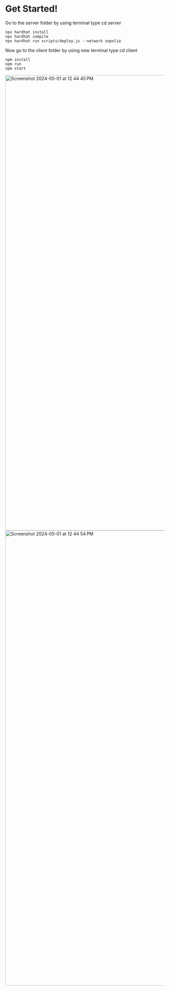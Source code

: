 # Get Started!

Go to the server folder by using terminal type cd server

```shell
npx hardhat install
npx hardhat compile
npx hardhat run scripts/deploy.js --network sepolia
```

Now go to the client folder by using new terminal type cd client

```shell
npm install
npm run
npm start
```
<img width="1440" alt="Screenshot 2024-05-01 at 12 44 45 PM" src="https://github.com/Kavit900/twitter_clone_react_solidity_dapp/assets/114931667/430922ce-eed3-4135-87f1-253ab6787a26">

<img width="1440" alt="Screenshot 2024-05-01 at 12 44 54 PM" src="https://github.com/Kavit900/twitter_clone_react_solidity_dapp/assets/114931667/d7b0a37b-3558-47c8-ae7c-e59cfe47ec51">
